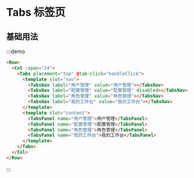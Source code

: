 # Tabs 标签页

## 基础用法

:::demo 

```html
<Row>
  <Col :span="24">
    <Tabs placement="top" @tab-click="handleClick">
      <template slot="nav">
        <TabsNav label="用户管理" value="用户管理"></TabsNav>
        <TabsNav label="配置管理" value="配置管理" disabled></TabsNav>
        <TabsNav label="角色管理" value="角色管理"></TabsNav>
        <TabsNav label="我的工作台" value="我的工作台"></TabsNav>
      </template>
      <template slot="content">
        <TabsPanel name="用户管理">用户管理</TabsPanel>
        <TabsPanel name="配置管理">配置管理</TabsPanel>
        <TabsPanel name="角色管理">角色管理</TabsPanel>
        <TabsPanel name="我的工作台">我的工作台</TabsPanel>
      </template>
    </Tabs>
  </Col>
</Row>
```
:::

<script>
  import Row from '@/components/row';
  import Col from '@/components/col';
  import Tabs from '@/components/tabs';
  import TabsNav from '@/components/tabs-nav';
  import TabsPanel from '@/components/tabs-panel';

  export default {
    components: {
      Row,
      Col,
      Tabs,
      TabsNav,
      TabsPanel,
    },
    data() {
      return {
        active: '配置管理',
      };
    },
    methods: {
      handleClick(val) {
        this.active = val;
      },
    },
  };
</script>